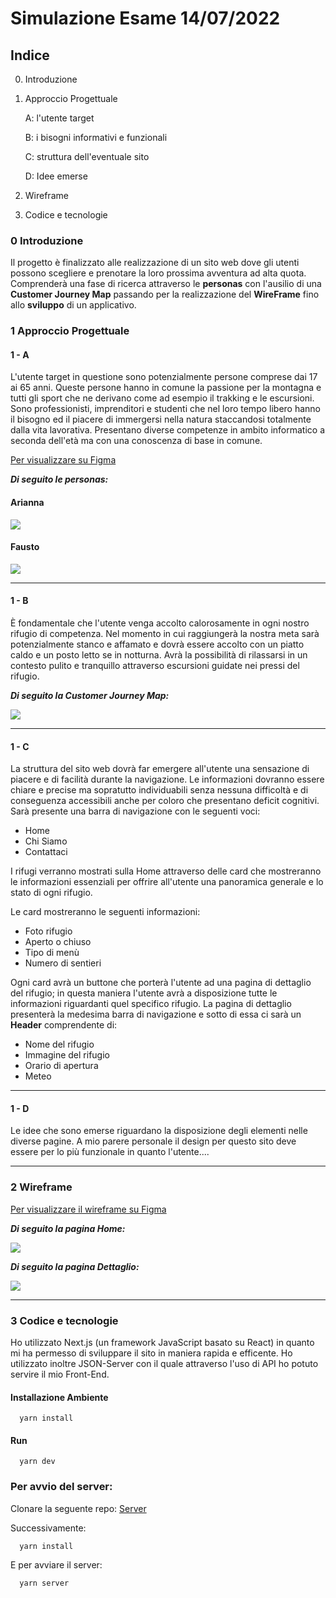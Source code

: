# Simulazione Esame 14/07/2022

## Indice

0. Introduzione

1. Approccio Progettuale

   A: l'utente target

   B: i bisogni informativi e funzionali

   C: struttura dell'eventuale sito

   D: Idee emerse

2. Wireframe

3. Codice e tecnologie

### 0 Introduzione

Il progetto è finalizzato alle realizzazione di un sito web dove gli utenti possono scegliere e prenotare la loro prossima avventura ad alta quota.
Comprenderà una fase di ricerca attraverso le **personas** con l'ausilio di una **Customer Journey Map** passando per la realizzazione del **WireFrame** fino allo **sviluppo** di un applicativo.

### 1 Approccio Progettuale

#### 1 - A

L'utente target in questione sono potenzialmente persone comprese dai 17 ai 65 anni.
Queste persone hanno in comune la passione per la montagna e tutti gli sport che ne derivano come ad esempio il trakking e le escursioni.
Sono professionisti, imprenditori e studenti che nel loro tempo libero hanno il bisogno ed il piacere di immergersi nella natura staccandosi totalmente dalla vita lavorativa.
Presentano diverse competenze in ambito informatico a seconda dell'età ma con una conoscenza di base in comune.

[Per visualizzare su Figma](https://www.figma.com/file/5CPFk51ThRnYMjCwePYByA/Simulazione-Esane-14%2F06?node-id=46%3A9123)

**_Di seguito le personas:_**

#### Arianna

<img src="./assets/images/personas/Personas 1.png">

#### Fausto

<img src="./assets/images/personas/Personas 2.png">

<hr>

#### 1 - B

È fondamentale che l'utente venga accolto calorosamente in ogni nostro rifugio di competenza.
Nel momento in cui raggiungerà la nostra meta sarà potenzialmente stanco e affamato e dovrà essere accolto con un piatto caldo e un posto letto se in notturna.
Avrà la possibilità di rilassarsi in un contesto pulito e tranquillo attraverso escursioni guidate nei pressi del rifugio.

**_Di seguito la Customer Journey Map:_**

<img src="./assets/images/personas/CJM-2.png">

<hr>

#### 1 - C

La struttura del sito web dovrà far emergere all'utente una sensazione di piacere e di facilità durante la navigazione.
Le informazioni dovranno essere chiare e precise ma sopratutto individuabili senza nessuna difficoltà e di conseguenza accessibili anche per coloro che presentano deficit cognitivi.
Sarà presente una barra di navigazione con le seguenti voci:

<ul>
<li>Home</li>
<li>Chi Siamo</li>
<li>Contattaci</li>
</ul>

I rifugi verranno mostrati sulla Home attraverso delle card che mostreranno le informazioni essenziali per offrire all'utente una panoramica generale e lo stato di ogni rifugio.

Le card mostreranno le seguenti informazioni:

<ul>
<li>Foto rifugio</li>
<li>Aperto o chiuso</li>
<li>Tipo di menù</li>
<li>Numero di sentieri</li>
</ul>

Ogni card avrà un buttone che porterà l'utente ad una pagina di dettaglio del rifugio; in questa maniera l'utente avrà a disposizione tutte le informazioni riguardanti quel specifico rifugio.
La pagina di dettaglio presenterà la medesima barra di navigazione e sotto di essa ci sarà un **Header** comprendente di:

<ul>
<li>Nome del rifugio</li>
<li>Immagine del rifugio</li>
<li>Orario di apertura</li>
<li>Meteo</li>
</ul>

<hr>

#### 1 - D

Le idee che sono emerse riguardano la disposizione degli elementi nelle diverse pagine.
A mio parere personale il design per questo sito deve essere per lo più funzionale in quanto l'utente....

<hr/>

### 2 Wireframe

[Per visualizzare il wireframe su Figma](https://www.figma.com/file/5CPFk51ThRnYMjCwePYByA/Simulazione-Esane-14%2F06?node-id=3%3A123)

**_Di seguito la pagina Home:_**

<img src="./assets/images/wireframe/Home.png">

<br/>

**_Di seguito la pagina Dettaglio:_**

<img src="./assets/images/wireframe/Detail Page.png">

<hr>

### 3 Codice e tecnologie

Ho utilizzato Next.js (un framework JavaScript basato su React) in quanto mi ha permesso di sviluppare il sito in maniera rapida e efficente.
Ho utilizzato inoltre JSON-Server con il quale attraverso l'uso di API ho potuto servire il mio Front-End.

#### Installazione Ambiente

      yarn install

#### Run

      yarn dev

### Per avvio del server:

Clonare la seguente repo: [Server](https://www.figma.com/file/5CPFk51ThRnYMjCwePYByA/Simulazione-Esane-14%2F06?node-id=3%3A123)

Successivamente:

      yarn install

E per avviare il server:

      yarn server
